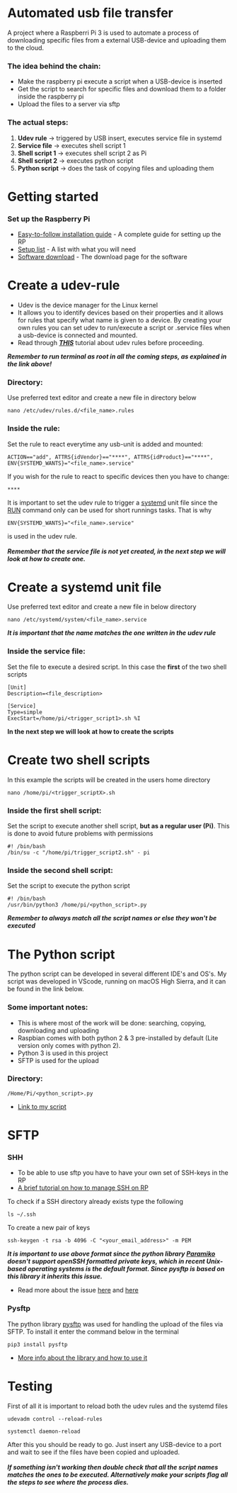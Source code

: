 # **Automated usb file transfer**
A project where a Raspberri Pi 3 is used to automate a process of downloading specific files from a external USB-device and uploading them to the cloud.
### The idea behind the chain:
* Make the raspberry pi execute a script when a USB-device is inserted
* Get the script to search for specific files and download them to a folder inside the raspberry pi
* Upload the files to a server via sftp
### The actual steps:
1. **Udev rule** -> triggered by USB insert, executes service file in systemd
2. **Service file** -> executes shell script 1
3. **Shell script 1** -> executes shell script 2 as Pi 
4. **Shell script 2** -> executes python script 
5. **Python script** -> does the task of copying files and uploading them
# Getting started
### Set up the Raspberry Pi 
* [Easy-to-follow installation guide](https://projects.raspberrypi.org/en/projects/raspberry-pi-setting-up) - A complete guide for setting up the RP
* [Setup list](https://www.raspberrypi.org/documentation/setup/) - A list with what you will need
* [Software download](https://www.raspberrypi.org/downloads/) - The download page for the software
# Create a udev-rule
* Udev is the device manager for the Linux kernel
* It allows you to identify devices based on their properties and it allows for rules that specify what name is given to a device. By creating your own rules you can set udev to run/execute a script or .service files when a usb-device is connected and mounted.
* Read through ***[THIS](https://linuxconfig.org/tutorial-on-how-to-write-basic-udev-rules-in-linux)*** tutorial about udev rules before proceeding.

**_Remember to run terminal as root in all the coming steps, as explained in the link above!_**
### Directory:
Use preferred text editor and create a new file in directory below
```
nano /etc/udev/rules.d/<file_name>.rules
```
### Inside the rule:
Set the rule to react everytime any usb-unit is added and mounted:
```
ACTION=="add", ATTRS{idVendor}=="****", ATTRS{idProduct}=="****", ENV{SYSTEMD_WANTS}="<file_name>.service" 
```
 If you wish for the rule to react to specific devices then you have to change:
```
****
``` 

It is important to set the udev rule to trigger a [systemd](https://www.linux.com/tutorials/understanding-and-using-systemd/) unit file since the [RUN](https://linux.die.net/man/7/udev) command only can be used for short runnings tasks. That is why
```
ENV{SYSTEMD_WANTS}="<file_name>.service"
```
is used in the udev rule. 
<br/><br/>***Remember that the service file is not yet created, in the next step we will look at how to create one.***
# Create a systemd unit file
Use preferred text editor and create a new file in below directory
```
nano /etc/systemd/system/<file_name>.service
```
***It is important that the name matches the one written in the udev rule***
### Inside the service file:
Set the file to execute a desired script. In this case the **first** of the two shell scripts 
```
[Unit]
Description=<file_description>

[Service]
Type=simple
ExecStart=/home/pi/<trigger_script1>.sh %I
```
**In the next step we will look at how to create the scripts**
# Create two shell scripts
In this example the scripts will be created in the users home directory
```
nano /home/pi/<trigger_scriptX>.sh
```
### Inside the **first** shell script:
Set the script to execute another shell script, **but as a regular user (Pi)**. This is done to avoid future problems with permissions
```
#! /bin/bash
/bin/su -c "/home/pi/trigger_script2.sh" - pi
```
### Inside the **second** shell script:
Set the script to execute the python script
```
#! /bin/bash 
/usr/bin/python3 /home/pi/<python_script>.py 
```
***Remember to always match all the script names or else they won't be executed***
# The Python script
The python script can be developed in several different IDE's and OS's. My script was developed in VScode, running on macOS High Sierra, and it can be found in the link below.<br/>
### Some important notes:
* This is where most of the work will be done: searching, copying, downloading and uploading
* Raspbian comes with both python 2 & 3 pre-installed by default (Lite version only comes with python 2).
* Python 3 is used in this project
* SFTP is used for the upload
### Directory:
```
/Home/Pi/<python_script>.py
```
* [Link to my script](https://github.com/Petulio/usbFileTransfer/blob/master/copy_from_usb.py)

# SFTP
### SHH
* To be able to use sftp you have to have your own set of SSH-keys in the RP
* [A brief tutorial on how to manage SSH on RP](https://www.raspberrypi.org/documentation/remote-access/ssh/passwordless.md)

To check if a SSH directory already exists type the following
```
ls ~/.ssh
```
To create a new pair of keys 
```
ssh-keygen -t rsa -b 4096 -C "<your_email_address>" -m PEM
```
***It is important to use above format since the python library [Paramiko](https://github.com/paramiko/paramiko) doesn't support openSSH formatted private keys, which in recent Unix-based operating systems is the default format. Since pysftp is based on this library it inherits this issue.***

* Read more about the issue [here](https://github.com/paramiko/paramiko/issues/1313) and [here](https://github.com/paramiko/paramiko/pull/1343)

### Pysftp
The python library [pysftp](https://pypi.org/project/pysftp/) was used for handling the upload of the files via SFTP. To install it enter the command below in the terminal
```
pip3 install pysftp
```
* [More info about the library and how to use it](https://pysftp.readthedocs.io/en/release_0.2.9/)


# Testing
First of all it is important to reload both the udev rules and the systemd files
```
udevadm control --reload-rules
```
```
systemctl daemon-reload
```
After this you should be ready to go. Just insert any USB-device to a port and wait to see if the files have been copied and uploaded. 
<br/><br/>***If something isn't working then double check that all the script names matches the ones to be executed. Alternatively make your scripts flag all the steps to see where the process dies.***